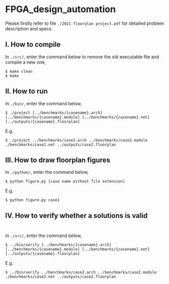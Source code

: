# FPGA_design_automation

Please firstly refer to file ```./2021 floorplan project.pdf``` for detailed problem description and specs.<br/>
## I. How to compile <br/>
In ```./src/```, enter the command below to remove the old executable file and compile a new one,
```
$ make clean
$ make 
```
## II. How to run <br/>
In ```./bin/```, enter the command below,
```
$ ./project [../benchmarks/{casename}.arch] [../benchmarks/{casename}.module] [../benchmarks/{casename}.net] [../outputs/{casename}.floorplan]
```
E.g. <br/>
```
$ ./project ../benchmarks/case2.arch ../benchmarks/case2.module ./benchmarks/case2.net ../outputs/case2.floorplan 
```
## III. How to draw floorplan figures <br/>
In ```./python/```, enter the command below,
```
$ python figure.py [case name without file extension]
```
E.g. <br/>
```
$ python figure.py case1
```
## IV. How to verify whether a solutions is valid <br/><br/>
In ```./src/```, enter the command below,
```
$ ../bin/verify [../benchmarks/{casename}.arch] [../benchmarks/{casename}.module] [../benchmarks/{casename}.net] [../outputs/{casename}.floorplan]
```
E.g. <br/>
```
$ ../bin/verify ../benchmarks/case2.arch ../benchmarks/case2.module ./benchmarks/case2.net ../outputs/case2.floorplan 
```
